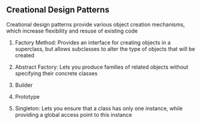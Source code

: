 ## Creational Design Patterns
Creational design patterns provide various object creation mechanisms, which increase flexibility and resuse of existing code

1. Factory Method: Provides an interface for creating objects in a superclass, but allows subclasses to alter the type of objects that will be created
  
3. Abstract Factory: Lets you produce families of related objects without specifying their concrete classes
4. Builder
5. Prototype
6. Singleton: Lets you ensure that a class has only one instance, while providing a global access point to this instance
